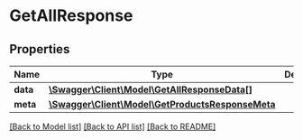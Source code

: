 # GetAllResponse

## Properties
Name | Type | Description | Notes
------------ | ------------- | ------------- | -------------
**data** | [**\Swagger\Client\Model\GetAllResponseData[]**](GetAllResponseData.md) |  | 
**meta** | [**\Swagger\Client\Model\GetProductsResponseMeta**](GetProductsResponseMeta.md) |  | 

[[Back to Model list]](../README.md#documentation-for-models) [[Back to API list]](../README.md#documentation-for-api-endpoints) [[Back to README]](../README.md)


